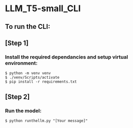 # LLM_T5-small_CLI

## To run the CLI:

## [Step 1]
### Install the required dependancies and setup virtual environment:
```
$ python -m venv venv
$ ./venv/Scripts/activate
$ pip install -r requirements.txt
```
## [Step 2]
### Run the model:
```
$ python runthellm.py "[Your message]"
```

